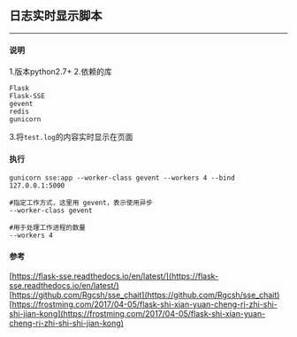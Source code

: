 ## 日志实时显示脚本

---

#### 说明
1.版本python2.7+
2.依赖的库

```
Flask
Flask-SSE
gevent
redis
gunicorn
```

3.将`test.log`的内容实时显示在页面

#### 执行

```
gunicorn sse:app --worker-class gevent --workers 4 --bind 127.0.0.1:5000

#指定工作方式，这里用 gevent，表示使用异步
--worker-class gevent 

#用于处理工作进程的数量
--workers 4
```



#### 参考
[https://flask-sse.readthedocs.io/en/latest/](https://flask-sse.readthedocs.io/en/latest/)<br>
[https://github.com/Rgcsh/sse_chait](https://github.com/Rgcsh/sse_chait)<br>
[https://frostming.com/2017/04-05/flask-shi-xian-yuan-cheng-ri-zhi-shi-shi-jian-kong](https://frostming.com/2017/04-05/flask-shi-xian-yuan-cheng-ri-zhi-shi-shi-jian-kong)
